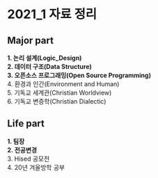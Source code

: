 # 2021_1 자료 정리
 
## Major part  
**1. 논리 설계(Logic_Design)**  
**2. 데이터 구조(Data Structure)**  
**3. 오픈소스 프로그래밍(Open Source Programming)**  
  4. 환경과 인간(Environment and Human)  
  5. 기독교 세계관(Christian Worldview)  
6. 기독교 변증학(Christian Dialectic)

## Life part
**1. 팀장**  
**2. 전공변경**   
3. Hised 공모전   
4. 20년 겨울방학 공부  
